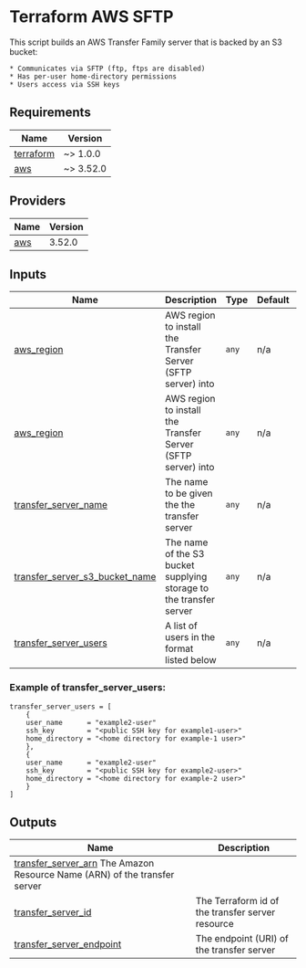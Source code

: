 # Terraform AWS SFTP

This script builds an AWS Transfer Family server that is backed by an S3 bucket:

    * Communicates via SFTP (ftp, ftps are disabled)
    * Has per-user home-directory permissions
    * Users access via SSH keys

## Requirements

| Name | Version |
|------|---------|
| <a name="requirement_terraform"></a> [terraform](#requirement\_terraform) | ~> 1.0.0 |
| <a name="requirement_aws"></a> [aws](#requirement\_aws) | ~> 3.52.0 |

## Providers

| Name | Version |
|------|---------|
| <a name="provider_aws"></a> [aws](#provider\_aws) | 3.52.0 |

## Inputs

| Name | Description | Type | Default | Required |
|------|-------------|------|---------|:--------:|
| <a name="input_aws_region"></a> [aws\_region](#input\_aws\_region) | AWS region to install the Transfer Server (SFTP server) into | `any` | n/a | yes |
| <a name="input_aws_region"></a> [aws\_region](#input\_aws\_region) | AWS region to install the Transfer Server (SFTP server) into | `any` | n/a | yes |
| <a name="input_transfer_server_name"></a> [transfer\_server\_name](#input\_transfer\_server\_name) | The name to be given the the transfer server | `any` | n/a | yes |
| <a name="input_transfer_s3_bucket_name"></a> [transfer\_server\_s3\_bucket\_name](#input\_transfer\_server\_s3\_bucket\_name) | The name of the S3 bucket supplying storage to the transfer server | `any` | n/a | yes |
| <a name="input_transfer_server_users"></a> [transfer\_server\_users](#input\_transfer\_server\_users) | A list of users in the format listed below | `any` | n/a | yes |

### Example of transfer_server_users:
```
transfer_server_users = [
    {
    user_name      = "example2-user"
    ssh_key        = "<public SSH key for example1-user>"
    home_directory = "<home directory for example-1 user>"
    },
    {
    user_name      = "example2-user"
    ssh_key        = "<public SSH key for example2-user>"
    home_directory = "<home directory for example-2 user>"
    }
]
```

## Outputs

| Name | Description |
|------|-------------|
| <a name="transfer_server_arn"><a> [transfer\_server\_arn](#transfer\_server\_arn) The Amazon Resource Name (ARN) of the transfer server
| <a name="transfer_server_id"></a> [transfer\_server\_id](#transfer\_server\_id) | The Terraform id of the transfer server resource
| <a name="transfer_server_endpoint"></a> [transfer\_server\_endpoint](#transfer\_server\_endpoint) | The endpoint (URI) of the transfer server
